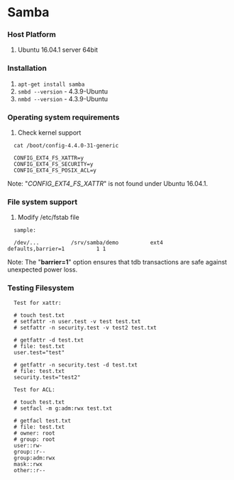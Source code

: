# Samba

### Host Platform
  1. Ubuntu 16.04.1 server 64bit

### Installation
  1. `apt-get install samba`
  2. `smbd --version` - 4.3.9-Ubuntu
  3. `nmbd --version` - 4.3.9-Ubuntu

### Operating system requirements
  1. Check kernel support
  ```
    cat /boot/config-4.4.0-31-generic
  
    CONFIG_EXT4_FS_XATTR=y
    CONFIG_EXT4_FS_SECURITY=y
    CONFIG_EXT4_FS_POSIX_ACL=y
  ```
  Note: "*CONFIG_EXT4_FS_XATTR*" is not found under Ubuntu 16.04.1.

### File system support
  1. Modify /etc/fstab file
  ```
    sample:
    
    /dev/...          /srv/samba/demo          ext4          defaults,barrier=1          1 1
  ```
  Note: The "**barrier=1**" option ensures that tdb transactions are safe against unexpected power loss.
  
### Testing Filesystem
```
  Test for xattr:

  # touch test.txt
  # setfattr -n user.test -v test test.txt
  # setfattr -n security.test -v test2 test.txt
  
  # getfattr -d test.txt
  # file: test.txt
  user.test="test"
  
  # getfattr -n security.test -d test.txt
  # file: test.txt
  security.test="test2"
```

```
  Test for ACL:

  # touch test.txt
  # setfacl -m g:adm:rwx test.txt
  
  # getfacl test.txt
  # file: test.txt
  # owner: root
  # group: root
  user::rw-
  group::r--
  group:adm:rwx
  mask::rwx
  other::r--
```
